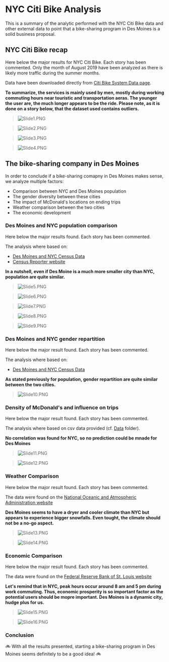 # NYC Citi Bike Analysis

This is a summary of the analytic performed with the NYC Citi Bike data and other external data to point that a bike-sharing program in Des Moines is a solid business proposal.

## NYC Citi Bike recap

Here below the major results for NYC Citi Bike.
Each story has been commented.
Only the month of August 2019 have been analyzed as there is likely more traffic during the summer months.

Data have been downloaded directly from [Citi Bike System Data page](https://www.citibikenyc.com/system-data).

**To summarize, the services is mainly used by men, mostly during working commuting hours near touristic and transportation aeras. The younger the user are, the much longer appears to be the ride. Please note, as it is done on a story below, that the dataset used contains outliers.**

>![Slide1.PNG](Bike_Sharing_Analysis/Slide1.PNG)

>![Slide2.PNG](Bike_Sharing_Analysis/Slide2.PNG)

>![Slide3.PNG](Bike_Sharing_Analysis/Slide3.PNG)

>![Slide4.PNG](Bike_Sharing_Analysis/Slide3.PNG)


## The bike-sharing company in Des Moines

In order to conclude if a bike-sharing comapny in Des Moines makes sense, we analyze multiple factors:
- Comparison between NYC and Des Moines population
- The gender diversity between these cities
- The impact of McDonald's locations on ending trips
- Weather comparison between the two cities
- The economic development

### Des Moines and NYC population comparison

Here below the major results found.
Each story has been commented.

The analysis where based on:
- [Des Moines and NYC Census Data](https://www.census.gov/quickfacts/fact/table/newyorkcitynewyork,desmoinescityiowa/PST045219)
- [Census Reporter website](https://censusreporter.org/)

**In a nutshell, even if Des Moine is a much more smaller city than NYC, population are quite similar.**

>![Slide5.PNG](Bike_Sharing_Analysis/Slide5.PNG)

>![Slide6.PNG](Bike_Sharing_Analysis/Slide6.PNG)

>![Slide7.PNG](Bike_Sharing_Analysis/Slide7.PNG)

>![Slide8.PNG](Bike_Sharing_Analysis/Slide8.PNG)

>![Slide9.PNG](Bike_Sharing_Analysis/Slide9.PNG)


### Des Moines and NYC gender repartition

Here below the major result found.
Each story has been commented.

The analysis where based on:
- [Des Moines and NYC Census Data](https://www.census.gov/quickfacts/fact/table/newyorkcitynewyork,desmoinescityiowa/PST045219)

**As stated previously for population, gender repartition are quite similar between the two cities.**

>![Slide10.PNG](Bike_Sharing_Analysis/Slide10.PNG)


### Density of McDonald's and influence on trips

Here below the major result found.
Each story has been commented.

The analysis where based on csv data provided (cf. [Data](Data/) folder).

**No correlation was found for NYC, so no prediction could be mnade for Des Moines**

>![Slide11.PNG](Bike_Sharing_Analysis/Slide11.PNG)

>![Slide12.PNG](Bike_Sharing_Analysis/Slide12.PNG)


### Weather Comparison

Here below the major result found.
Each story has been commented.

The data were found on the [National Oceanic and Atmospheric Administration website](https://w2.weather.gov/climate/xmacis.php?wfo=okx)

**Des Moines seems to have a dryer and cooler climate than NYC but appears to experience bigger snowfalls. Even tought, the climate should not be a no-go aspect.**

>![Slide13.PNG](Bike_Sharing_Analysis/Slide13.PNG)

>![Slide14.PNG](Bike_Sharing_Analysis/Slide14.PNG)


### Economic Comparison

Here below the major result found.
Each story has been commented.

The data were found on the [Federal Reserve Bank of St. Louis website](https://fred.stlouisfed.org/)

**Let's remind that in NYC, peak hours occur around 8 am and 5 pm during work commuting. Thus, economic prosperity is so important factor as the potential users should be mopre important. Des Moines is a dynamic city, hudge plus for us.**

>![Slide15.PNG](Bike_Sharing_Analysis/Slide15.PNG)

>![Slide16.PNG](Bike_Sharing_Analysis/Slide16.PNG)


### Conclusion

:bike: With all the results presented, starting a bike-sharing program in Des Moines seems definitely to be a good idea! :bike: